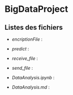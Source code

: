 # BigDataProject

## Listes des fichiers
- *encriptionFile* :
- *predict* :
- *receive_file* :
- *send_file* :

- *DataAnalysis.ipynb* :
- *DataAnalysis.md* :
